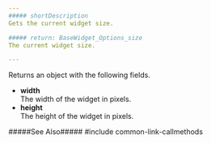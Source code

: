 ```yaml
---
##### shortDescription
Gets the current widget size.

##### return: BaseWidget_Options_size
The current widget size.

---
```

Returns an object with the following fields.

- **width**        
The width of the widget in pixels.
- **height**    
The height of the widget in pixels.

#####See Also#####
#include common-link-callmethods